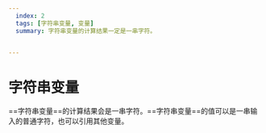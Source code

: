 ```yaml
---
  index: 2
  tags: [字符串变量, 变量]
  summary: 字符串变量的计算结果一定是一串字符。


---
```








# 字符串变量

==字符串变量==的计算结果会是一串字符。==字符串变量==的值可以是一串输入的普通字符，也可以引用其他变量。

